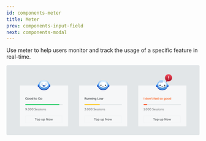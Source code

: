 ```yaml
---
id: components-meter
title: Meter
prev: components-input-field
next: components-modal
---
```


<text-primary>

Use meter to help users monitor and track the usage of a specific feature in real-time.

</text-primary>

![meter/img-1](../../assets/images/design/components/meter/img-1.png)
